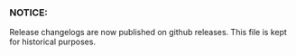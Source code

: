 ### NOTICE:

Release changelogs are now published on github releases. This file is kept for historical purposes.

